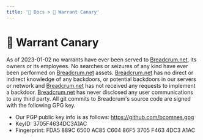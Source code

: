 ```yaml
---
title: '📑️ Docs > 🦜 Warrant Canary'
---
```


# 🦜 Warrant Canary

As of 2023-01-02 no warrants have ever been served to [Breadcrum.net](https://Breadcrum.net), its owners or its employees. No searches or seizures of any kind have ever been performed on [Breadcrum.net](https://Breadcrum.net) assets. [Breadcrum.net](https://Breadcrum.net) has no direct or indirect knowledge of any backdoors, or potential backdoors in our servers or network and [Breadcrum.net](https://Breadcrum.net) has not received any requests to implement a backdoor. [Breadcrum.net](https://Breadcrum.net) has never disclosed any user communications to any third party. All git commits to Breadcrum's source code are signed with the following GPG key.

- Our PGP public key info is as follows: https://github.com/bcomnes.gpg
- KeyID: 3705F4634DC3A1AC
- Fingerprint: FDA5 889C 6500 AC85 C604  86F5 3705 F463 4DC3 A1AC

